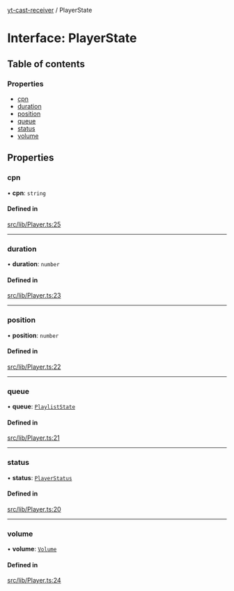 [yt-cast-receiver](../README.md) / PlayerState

# Interface: PlayerState

## Table of contents

### Properties

- [cpn](PlayerState.md#cpn)
- [duration](PlayerState.md#duration)
- [position](PlayerState.md#position)
- [queue](PlayerState.md#queue)
- [status](PlayerState.md#status)
- [volume](PlayerState.md#volume)

## Properties

### cpn

• **cpn**: `string`

#### Defined in

[src/lib/Player.ts:25](https://github.com/patrickkfkan/yt-cast-receiver/blob/2051e1f/src/lib/Player.ts#L25)

___

### duration

• **duration**: `number`

#### Defined in

[src/lib/Player.ts:23](https://github.com/patrickkfkan/yt-cast-receiver/blob/2051e1f/src/lib/Player.ts#L23)

___

### position

• **position**: `number`

#### Defined in

[src/lib/Player.ts:22](https://github.com/patrickkfkan/yt-cast-receiver/blob/2051e1f/src/lib/Player.ts#L22)

___

### queue

• **queue**: [`PlaylistState`](PlaylistState.md)

#### Defined in

[src/lib/Player.ts:21](https://github.com/patrickkfkan/yt-cast-receiver/blob/2051e1f/src/lib/Player.ts#L21)

___

### status

• **status**: [`PlayerStatus`](../README.md#playerstatus)

#### Defined in

[src/lib/Player.ts:20](https://github.com/patrickkfkan/yt-cast-receiver/blob/2051e1f/src/lib/Player.ts#L20)

___

### volume

• **volume**: [`Volume`](Volume.md)

#### Defined in

[src/lib/Player.ts:24](https://github.com/patrickkfkan/yt-cast-receiver/blob/2051e1f/src/lib/Player.ts#L24)
